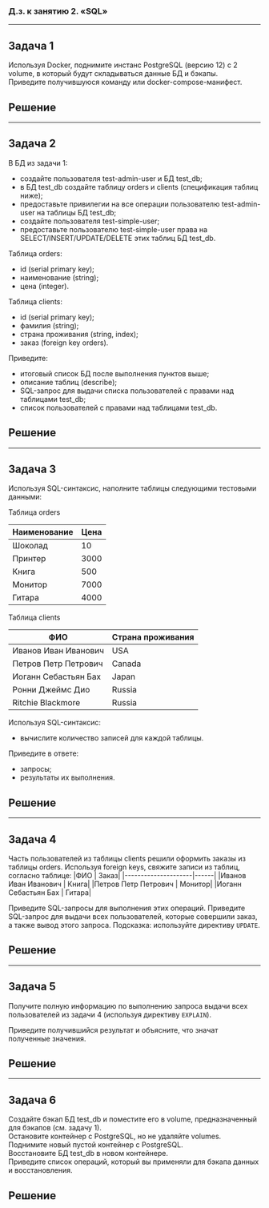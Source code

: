 ### Д.з. к занятию 2. «SQL»
___

Задача 1
---
Используя Docker, поднимите инстанс PostgreSQL (версию 12) c 2 volume, в который будут складываться данные БД и бэкапы.  
Приведите получившуюся команду или docker-compose-манифест.

Решение
---

___

Задача 2
---
В БД из задачи 1:  

- создайте пользователя test-admin-user и БД test_db;
- в БД test_db создайте таблицу orders и clients (спeцификация таблиц ниже);
- предоставьте привилегии на все операции пользователю test-admin-user на таблицы БД test_db;
- создайте пользователя test-simple-user;
- предоставьте пользователю test-simple-user права на SELECT/INSERT/UPDATE/DELETE этих таблиц БД test_db.  

Таблица orders:

- id (serial primary key);
- наименование (string);
- цена (integer).

Таблица clients:

- id (serial primary key);
- фамилия (string);
- страна проживания (string, index);
- заказ (foreign key orders).

Приведите:

- итоговый список БД после выполнения пунктов выше;
- описание таблиц (describe);
- SQL-запрос для выдачи списка пользователей с правами над таблицами test_db;
- список пользователей с правами над таблицами test_db.

Решение
---

___
Задача 3
---
Используя SQL-синтаксис, наполните таблицы следующими тестовыми данными:  

Таблица orders

|Наименование | Цена |
|-------------|------|
|Шоколад	    | 10   |
|Принтер	    | 3000 |
|Книга	      | 500  |
|Монитор	    | 7000 |
|Гитара	      | 4000 |

Таблица clients

|ФИО                 | Страна проживания |
|--------------------|--------|
|Иванов Иван Иванович| USA    |
|Петров Петр Петрович| Canada |
|Иоганн Себастьян Бах| Japan  |
|Ронни Джеймс Дио    | Russia |
|Ritchie Blackmore   | Russia |

Используя SQL-синтаксис:
- вычислите количество записей для каждой таблицы.

Приведите в ответе:
- запросы;
- результаты их выполнения.

Решение
---

___
Задача 4
---
Часть пользователей из таблицы clients решили оформить заказы из таблицы orders. 
Используя foreign keys, свяжите записи из таблиц, согласно таблице:
|ФИО                  | Заказ|
|---------------------|------|
|Иванов Иван Иванович | Книга|
|Петров Петр Петрович | Монитор|
|Иоганн Себастьян Бах | Гитара|

Приведите SQL-запросы для выполнения этих операций.
Приведите SQL-запрос для выдачи всех пользователей, которые совершили заказ, а также вывод этого запроса.
Подсказка: используйте директиву `UPDATE`.

Решение
---

___
Задача 5
---
Получите полную информацию по выполнению запроса выдачи всех пользователей из задачи 4 (используя директиву `EXPLAIN`).

Приведите получившийся результат и объясните, что значат полученные значения.

Решение
---
___
Задача 6
---
Создайте бэкап БД test_db и поместите его в volume, предназначенный для бэкапов (см. задачу 1).  
Остановите контейнер с PostgreSQL, но не удаляйте volumes.  
Поднимите новый пустой контейнер с PostgreSQL.  
Восстановите БД test_db в новом контейнере.  
Приведите список операций, который вы применяли для бэкапа данных и восстановления.  

Решение
---
